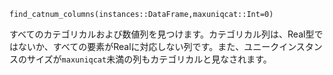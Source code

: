 ```
find_catnum_columns(instances::DataFrame,maxuniqcat::Int=0)
```

すべてのカテゴリカルおよび数値列を見つけます。カテゴリカル列は、Real型ではないか、すべての要素がRealに対応しない列です。また、ユニークインスタンスのサイズが`maxuniqcat`未満の列もカテゴリカルと見なされます。
